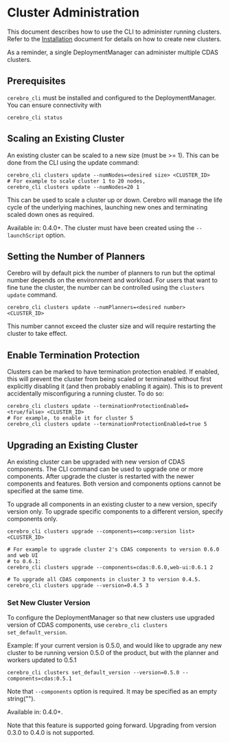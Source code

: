 # Cluster Administration

This document describes how to use the CLI to administer running clusters. Refer to
the [Installation](Install.md) document for details on how to create new clusters.

As a reminder, a single DeploymentManager can administer multiple CDAS clusters.

## Prerequisites

`cerebro_cli` must be installed and configured to the DeploymentManager. You can ensure
connectivity with

```shell
cerebro_cli status
```

## Scaling an Existing Cluster

An existing cluster can be scaled to a new size (must be >= 1). This can be done from
the CLI using the update command:

```shell
cerebro_cli clusters update --numNodes=<desired size> <CLUSTER_ID>
# For example to scale cluster 1 to 20 nodes,
cerebro_cli clusters update --numNodes=20 1
```

This can be used to scale a cluster up or down. Cerebro will manage the life cycle of
the underlying machines, launching new ones and terminating scaled down ones as required.

Available in: 0.4.0+. The cluster must have been created using the `--launchScript` option.

## Setting the Number of Planners

Cerebro will by default pick the number of planners to run but the optimal number
depends on the environment and workload. For users that want to fine tune the
cluster, the number can be controlled using the `clusters update` command.

```shell
cerebro_cli clusters update --numPlanners=<desired number> <CLUSTER_ID>
```

This number cannot exceed the cluster size and will require restarting the
cluster to take effect.

## Enable Termination Protection

Clusters can be marked to have termination protection enabled. If enabled, this will
prevent the cluster from being scaled or terminated without first explicitly disabling
it (and then probably enabling it again). This is to prevent accidentally
misconfiguring a running cluster. To do so:

```shell
cerebro_cli clusters update --terminationProtectionEnabled=<true/false> <CLUSTER_ID>
# For example, to enable it for cluster 5
cerebro_cli clusters update --terminationProtectionEnabled=true 5
```

## Upgrading an Existing Cluster

An existing cluster can be upgraded with new version of CDAS components. The CLI command
can be used to upgrade one or more components. After upgrade the cluster is restarted
with the newer components and features. Both version and components options cannot be
specified at the same time.

To upgrade all components in an existing cluster to a new version, specify version only.
To upgrade specific components to a different version, specify components only.

```shell
cerebro_cli clusters upgrade --components=<comp:version list> <CLUSTER_ID>

# For example to upgrade cluster 2's CDAS components to version 0.6.0 and web UI
# to 0.6.1:
cerebro_cli clusters upgrade --components=cdas:0.6.0,web-ui:0.6.1 2

# To upgrade all CDAS components in cluster 3 to version 0.4.5.
cerebro_cli clusters upgrade --version=0.4.5 3
```

### Set New Cluster Version

To configure the DeploymentManager so that new clusters use upgraded version of CDAS
components, use `cerebro_cli clusters set_default_version`.

Example: If your current version is 0.5.0, and would like to upgrade any new cluster to
be running version 0.5.0 of the product, but with the planner and workers updated to 0.5.1

```shell
cerebro_cli clusters set_default_version --version=0.5.0 --components=cdas:0.5.1
```

Note that `--components` option is required. It may be specified as an empty string("").

Available in: 0.4.0+.

Note that this feature is supported going forward. Upgrading from version 0.3.0 to 0.4.0
is not supported.
